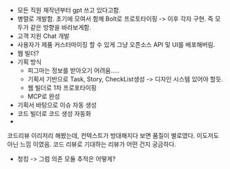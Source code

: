 - 모든 직원 재작년부터 gpt 쓰고 있다고함.
- 병렬로 개발함. 초기에 모여서 함께 Bolt로 프로토타이핑 -> 이후 각자 구현. 즉 모두가 같은 방향을 바라보게함.
- 고객 지원 Chat 개발
- 사용자가 제품 커스터마이징 할 수 있게 그냥 오픈소스 API 및 UI를 배포해버림.
- 웹 빌더?
- 기획 방식
	- 피그마는 정보를 받아오기 어려움.....
	- 기획서 기반으로 Task, Story, CheckList생성 -> 디자인 시스템 있어야 할듯.
	- 웹 빌더로 1차 프로포타이핑
	- MCP로 완성
- 기획서 바탕으로 이슈 자동 생성
- 코드 빌더로 코드 생성 자동화
- 

코드리뷰 이리저리 해봤는데, 컨텍스트가 방대해지다 보면 품질이 별로였다. 이도저도 아닌 느낌 이였음. 코드 리뷰로 기대하는 리뷰가 어떤 건지 궁금하다.

- 청킹 -> 그럼 의존 모듈 추적은 어떻게?